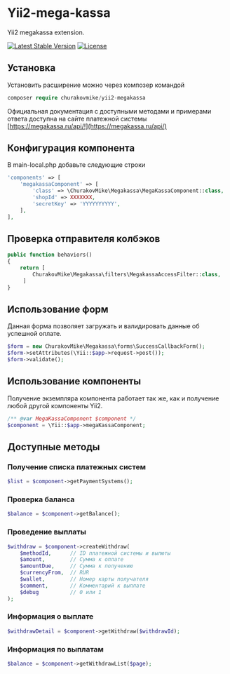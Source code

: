 # Yii2-mega-kassa
Yii2 megakassa extension.

[![Latest Stable Version](https://poser.pugx.org/churakovmike/yii2-megakassa/v/stable)](https://packagist.org/packages/churakovmike/yii2-megakassa)
[![License](https://poser.pugx.org/churakovmike/yii2-megakassa/license)](https://packagist.org/packages/churakovmike/yii2-megakassa)

## Установка
Установить расширение можно через композер командой
```php
composer require churakovmike/yii2-megakassa
```
Официальная документация с доступными методами и примерами ответа доступна на сайте платежной системы [https://megakassa.ru/api/!](https://megakassa.ru/api/)
## Конфигурация компонента
В main-local.php добавьте следующие строки
```php
'components' => [
    'megakassaComponent' => [
        'class' => \ChurakovMike\Megakassa\MegaKassaComponent::class,
        'shopId' => XXXXXXX,
        'secretKey' => 'YYYYYYYYYY',
    ],
],
```
## Проверка отправителя колбэков
```php
public function behaviors()
{
    return [
        ChurakovMike\Megakassa\filters\MegakassaAccessFilter::class,
     ]
}
```
## Использование форм
Данная форма позволяет загружать и валидировать данные об успешной оплате.
```php
$form = new ChurakovMike\Megakassa\forms\SuccessCallbackForm();
$form->setAttributes(\Yii::$app->request->post());
$form->validate();
```
## Использование компоненты
Получение экземпляра компонента работает так же, как и получение любой другой компоненты Yii2.
```php
/** @var MegaKassaComponent $component */
$component = \Yii::$app->megaKassaComponent;
```

## Доступные методы
### Получение списка платежных систем
```php
$list = $component->getPaymentSystems();
```
### Проверка баланса
```php
$balance = $component->getBalance();
```
### Проведение выплаты
```php
$withdraw = $component->createWithdraw(
    $methodId,      // ID платежной системы и вылюты
    $amount,        // Сумма к оплате
    $amountDue,     // Сумма к получению
    $currencyFrom,  // RUR
    $wallet,        // Номер карты получателя
    $comment,       // Комментарий к выплате
    $debug          // 0 или 1
);
```
### Информация о выплате
```php
$withdrawDetail = $component->getWithdraw($withdrawId);
```
### Информация по выплатам

```php
$balance = $component->getWithdrawList($page);
```
